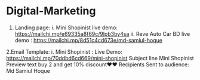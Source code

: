# Digital-Marketing

 1. Landing page: 
    i.  Mini Shopinist live demo: https://mailchi.mp/e69335a8f69c/9lpb3by4sa
    ii. Reve Auto Car BD live demo : https://mailchi.mp/8d51c4cd673e/md-samiul-hoque
    
    
 2.Email Template:
    i. Mini Shopinist :
    Live Demo:	https://mailchi.mp/70ddbd6cd669/mini-shopinist
    Subject line	Mini Shopinist
    Preview text	buy 2 and get 10% discount❤❤
    Recipients	Sent to audience: Md Samiul Hoque
